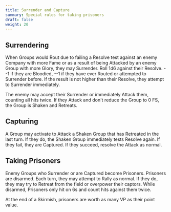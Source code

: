 ```yaml
---
title: Surrender and Capture
summary: Special rules for taking prisoners
draft: false
weight: 20
---
```


## Surrendering

When Groups would Rout due to failing a Resolve test against an enemy Company with more Fame or as a
result of being Attacked by an enemy Group with more Glory, they may Surrender. Roll 1d6 against
their Resolve. --1 if they are Bloodied, --1 if they have ever Routed or attempted to Surrender
before. If the result is not higher than their Resolve, they attempt to Surrender immediately.

The enemy may accept their Surrender or immediately Attack them, counting all hits twice. If they
Attack and don't reduce the Group to 0 FS, the Group is Shaken and Retreats.

## Capturing

A Group may activate to Attack a Shaken Group that has Retreated in the last turn. If they do,
the Shaken Group immediately tests Resolve again. If they fail, they are Captured. If they succeed,
resolve the Attack as normal.

## Taking Prisoners

Enemy Groups who Surrender or are Captured become Prisoners. Prisoners are disarmed. Each turn,
they may attempt to Rally as normal. If they do, they may try to Retreat from the field or overpower
their captors. While disarmed, Prisoners only hit on 6s and count hits against them twice.

At the end of a Skirmish, prisoners are worth as many VP as their point value.
